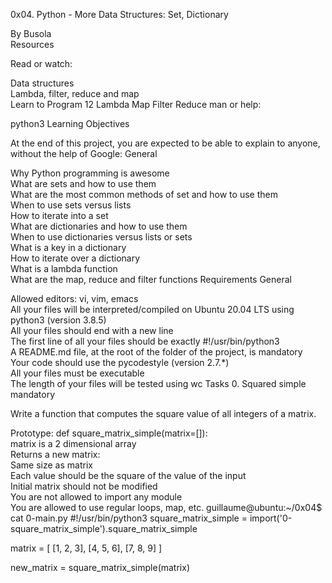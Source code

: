 0x04. Python - More Data Structures: Set, Dictionary

By Busola\
Resources

Read or watch:

Data structures\
Lambda, filter, reduce and map\
Learn to Program 12 Lambda Map Filter Reduce
man or help:

python3
Learning Objectives

At the end of this project, you are expected to be able to explain to anyone, without the help of Google:
General

Why Python programming is awesome\
What are sets and how to use them\
What are the most common methods of set and how to use them\
When to use sets versus lists\
How to iterate into a set\
What are dictionaries and how to use them\
When to use dictionaries versus lists or sets\
What is a key in a dictionary\
How to iterate over a dictionary\
What is a lambda function\
What are the map, reduce and filter functions
Requirements
General

Allowed editors: vi, vim, emacs\
All your files will be interpreted/compiled on Ubuntu 20.04 LTS using python3 (version 3.8.5)\
All your files should end with a new line\
The first line of all your files should be exactly #!/usr/bin/python3\
A README.md file, at the root of the folder of the project, is mandatory\
Your code should use the pycodestyle (version 2.7.*)\
All your files must be executable\
The length of your files will be tested using wc
Tasks
0. Squared simple
mandatory

Write a function that computes the square value of all integers of a matrix.

Prototype: def square_matrix_simple(matrix=[]):\
matrix is a 2 dimensional array\
Returns a new matrix:\
    Same size as matrix\
    Each value should be the square of the value of the input\
Initial matrix should not be modified\
You are not allowed to import any module\
You are allowed to use regular loops, map, etc.
guillaume@ubuntu:~/0x04$ cat 0-main.py
#!/usr/bin/python3
square_matrix_simple = import('0-square_matrix_simple').square_matrix_simple

matrix = [
[1, 2, 3],
[4, 5, 6],
[7, 8, 9]
]

new_matrix = square_matrix_simple(matrix)

